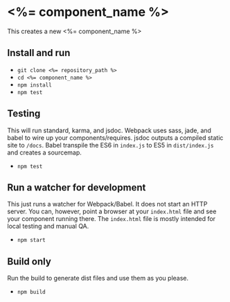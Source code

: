 # <%= component_name %>

This creates a new <%= component_name %>

## Install and run

* `git clone <%= repository_path %>`
* `cd <%= component_name %>`
* `npm install`
* `npm test`

## Testing

This will run standard, karma, and jsdoc. Webpack uses sass, jade, and babel to wire up your components/requires. jsdoc outputs a compiled static site to `/docs`. Babel transpile the ES6 in `index.js` to ES5 in `dist/index.js` and creates a sourcemap.

* `npm test`

## Run a watcher for development

This just runs a watcher for Webpack/Babel. It does not start an HTTP server. You can, however, point a browser at your `index.html` file and see your component running there. The `index.html` file is mostly intended for local testing and manual QA.

* `npm start`

## Build only

Run the build to generate dist files and use them as you please.

* `npm build`
